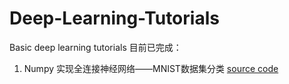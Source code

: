 # Deep-Learning-Tutorials
Basic deep learning tutorials
目前已完成：

  1. Numpy 实现全连接神经网络——MNIST数据集分类 [source code ](https://github.com/Chang-LeHung/Deep-Learning-Tutorials/blob/main/Numpy%20action%20in%20FC.ipynb)
